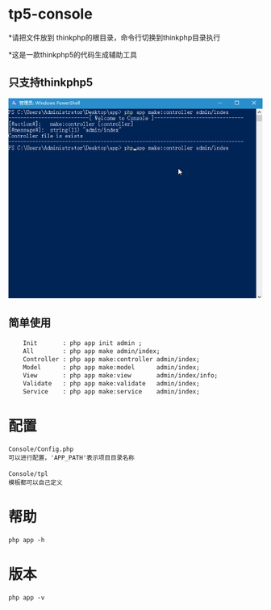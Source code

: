 # tp5-console

*请把文件放到 thinkphp的根目录，命令行切换到thinkphp目录执行

*这是一款thinkphp5的代码生成辅助工具

## 只支持thinkphp5

![1](./demo.gif)

## 简单使用
 
		Init       : php app init admin ;
		All        : php app make admin/index;
		Controller : php app make:controller admin/index;
		Model      : php app make:model      admin/index;			
		View       : php app make:view       admin/index/info;
		Validate   : php app make:validate   admin/index;
		Service    : php app make:service    admin/index;



# 配置

	Console/Config.php
	可以进行配置，'APP_PATH'表示项目目录名称

	Console/tpl
	模板都可以自己定义


# 帮助

	php app -h

# 版本

	php app -v




